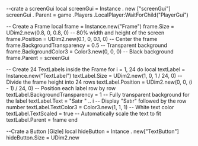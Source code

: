 --crate a screenGui
local screenGui = Instance . new ["screenGui"]
screenGui . Parent =
game .Players .LocalPlayer:WaitForChild("PlayerGui")

-- Create a Frame
local frame = Instance.new("Frame")
frame.Size = UDim2.new(0.8, 0, 0.8, 0) -- 80% width and height of the screen
frame.Position = UDim2.new(0.1, 0, 0.1, 0) -- Center the frame
frame.BackgroundTransparency = 0.5 -- Transparent background
frame.BackgroundColor3 = Color3.new(0, 0, 0) -- Black background
frame.Parent = screenGui

-- Create 24 TextLabels inside the Frame
for i = 1, 24 do
    local textLabel = Instance.new("TextLabel")
    textLabel.Size = UDim2.new(1, 0, 1 / 24, 0) -- Divide the frame height into 24 rows
    textLabel.Position = UDim2.new(0, 0, (i - 1) / 24, 0) -- Position each label row by row
    textLabel.BackgroundTransparency = 1 -- Fully transparent background for the label
    textLabel.Text = "Satır " .. i -- Display "Satır" followed by the row number
    textLabel.TextColor3 = Color3.new(1, 1, 1) -- White text color
    textLabel.TextScaled = true -- Automatically scale the text to fit
    textLabel.Parent = frame
end
 
--Crate a Button [Gizle]
local hideButton  = Intance . new["TextButton"]
hideButton.Size = UDim2.new
















